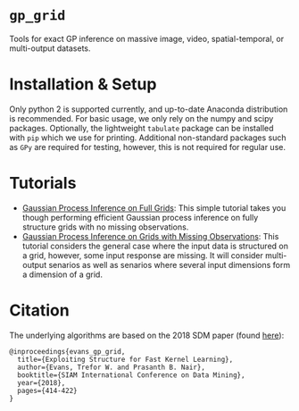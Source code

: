 # `gp_grid`
Tools for exact GP inference on massive image, video, spatial-temporal, or multi-output datasets.

# Installation & Setup
Only python 2 is supported currently, and up-to-date Anaconda distribution is recommended.
For basic usage, we only rely on the numpy and scipy packages.
Optionally, the lightweight `tabulate` package can be installed with `pip` which we use for printing.
Additional non-standard packages such as `GPy` are required for testing, however, this is not required for regular use.

# Tutorials
* [Gaussian Process Inference on Full Grids](./tutorials/full_grid_tutorial.ipynb): This simple tutorial takes you though performing efficient Gaussian process inference on fully structure grids with no missing observations.
* [Gaussian Process Inference on Grids with Missing Observations](./tutorials/gappy_grid_tutorial.ipynb): This tutorial considers the general case where the input data is structured on a grid, however, some input response are missing. It will consider multi-output senarios as well as senarios where several input dimensions form a dimension of a grid.

# Citation
The underlying algorithms are based on the 2018 SDM paper (found [here](https://arxiv.org/abs/1808.03351)):
```
@inproceedings{evans_gp_grid,
  title={Exploiting Structure for Fast Kernel Learning},
  author={Evans, Trefor W. and Prasanth B. Nair},
  booktitle={SIAM International Conference on Data Mining},
  year={2018},
  pages={414-422}
}
```
